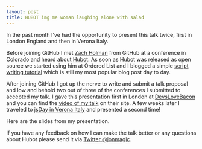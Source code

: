 ```yaml
---
layout: post
title: HUBOT img me woman laughing alone with salad
---
```


In the past month I've had the opportunity to present this talk twice,
first in London England and then in Verona Italy.

Before joining GitHub I met [Zach Holman](http://zachholman.com/) from
GitHub at a conference in Colorado and heard about
[Hubot](http://hubot.github.com). As soon as Hubot was released as open
source we started using him at Ordered List and I blogged a simple
[script writing
tutorial](http://theprogrammingbutler.com/blog/archives/2011/10/28/hubot-scripts-explained/)
which is still my most popular blog post day to day.

After joining GitHub I got up the nerve to write and submit a talk
proposal and low and behold two out of three of the conferences I
submitted to accepted my talk. I gave this presentation first in London
at [DevsLoveBacon](http://devslovebacon.com/) and you can find the
[video of my talk](http://devslovebacon.com/speakers/jonathan-hoyt) on
their site. A few weeks later I traveled to [jsDay in Verona
Italy](http://2012.jsday.it/) and presented a second time!

Here are the slides from my presentation.

If you have any feedback on how I can make the talk better or any
questions about Hubot please send it via [Twitter
@jonmagic](http://twitter.com/jonmagic).

